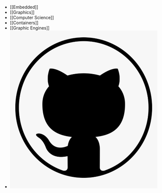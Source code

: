 - [[Embedded]]
- [[Graphics]]
- [[Computer Science]]
- [[Containers]]
- [[Graphic Engines]]
- ![128-1280192_github-logo-png-github-png-transparent-png-3823928853.png](../assets/128-1280192_github-logo-png-github-png-transparent-png-3823928853_1732457365125_0.png)